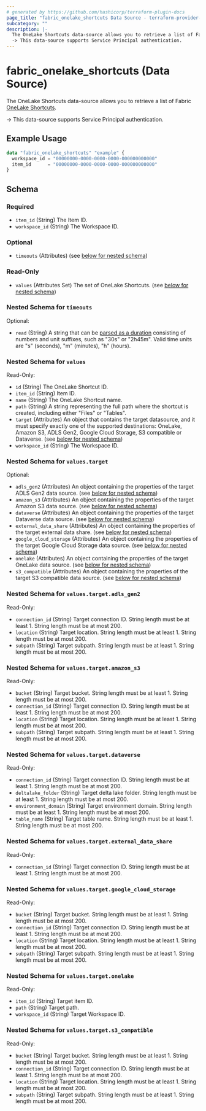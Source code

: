 ```yaml
---
# generated by https://github.com/hashicorp/terraform-plugin-docs
page_title: "fabric_onelake_shortcuts Data Source - terraform-provider-fabric"
subcategory: ""
description: |-
  The OneLake Shortcuts data-source allows you to retrieve a list of Fabric OneLake Shortcuts https://learn.microsoft.com/fabric/onelake/onelake-shortcuts.
  -> This data-source supports Service Principal authentication.
---
```


# fabric_onelake_shortcuts (Data Source)

The OneLake Shortcuts data-source allows you to retrieve a list of Fabric [OneLake Shortcuts](https://learn.microsoft.com/fabric/onelake/onelake-shortcuts).

-> This data-source supports Service Principal authentication.

## Example Usage

```terraform
data "fabric_onelake_shortcuts" "example" {
  workspace_id = "00000000-0000-0000-0000-000000000000"
  item_id      = "00000000-0000-0000-0000-000000000000"
}
```

<!-- schema generated by tfplugindocs -->
## Schema

### Required

- `item_id` (String) The Item ID.
- `workspace_id` (String) The Workspace ID.

### Optional

- `timeouts` (Attributes) (see [below for nested schema](#nestedatt--timeouts))

### Read-Only

- `values` (Attributes Set) The set of OneLake Shortcuts. (see [below for nested schema](#nestedatt--values))

<a id="nestedatt--timeouts"></a>

### Nested Schema for `timeouts`

Optional:

- `read` (String) A string that can be [parsed as a duration](https://pkg.go.dev/time#ParseDuration) consisting of numbers and unit suffixes, such as "30s" or "2h45m". Valid time units are "s" (seconds), "m" (minutes), "h" (hours).

<a id="nestedatt--values"></a>

### Nested Schema for `values`

Read-Only:

- `id` (String) The OneLake Shortcut ID.
- `item_id` (String) Item ID.
- `name` (String) The OneLake Shortcut name.
- `path` (String) A string representing the full path where the shortcut is created, including either "Files" or "Tables".
- `target` (Attributes) An object that contains the target datasource, and it must specify exactly one of the supported destinations: OneLake, Amazon S3, ADLS Gen2, Google Cloud Storage, S3 compatible or Dataverse. (see [below for nested schema](#nestedatt--values--target))
- `workspace_id` (String) The Workspace ID.

<a id="nestedatt--values--target"></a>

### Nested Schema for `values.target`

Optional:

- `adls_gen2` (Attributes) An object containing the properties of the target ADLS Gen2 data source. (see [below for nested schema](#nestedatt--values--target--adls_gen2))
- `amazon_s3` (Attributes) An object containing the properties of the target Amazon S3 data source. (see [below for nested schema](#nestedatt--values--target--amazon_s3))
- `dataverse` (Attributes) An object containing the properties of the target Dataverse data source. (see [below for nested schema](#nestedatt--values--target--dataverse))
- `external_data_share` (Attributes) An object containing the properties of the target external data share. (see [below for nested schema](#nestedatt--values--target--external_data_share))
- `google_cloud_storage` (Attributes) An object containing the properties of the target Google Cloud Storage data source. (see [below for nested schema](#nestedatt--values--target--google_cloud_storage))
- `onelake` (Attributes) An object containing the properties of the target OneLake data source. (see [below for nested schema](#nestedatt--values--target--onelake))
- `s3_compatible` (Attributes) An object containing the properties of the target S3 compatible data source. (see [below for nested schema](#nestedatt--values--target--s3_compatible))

<a id="nestedatt--values--target--adls_gen2"></a>

### Nested Schema for `values.target.adls_gen2`

Read-Only:

- `connection_id` (String) Target connection ID. String length must be at least 1. String length must be at most 200.
- `location` (String) Target location. String length must be at least 1. String length must be at most 200.
- `subpath` (String) Target subpath. String length must be at least 1. String length must be at most 200.

<a id="nestedatt--values--target--amazon_s3"></a>

### Nested Schema for `values.target.amazon_s3`

Read-Only:

- `bucket` (String) Target bucket. String length must be at least 1. String length must be at most 200.
- `connection_id` (String) Target connection ID. String length must be at least 1. String length must be at most 200.
- `location` (String) Target location. String length must be at least 1. String length must be at most 200.
- `subpath` (String) Target subpath. String length must be at least 1. String length must be at most 200.

<a id="nestedatt--values--target--dataverse"></a>

### Nested Schema for `values.target.dataverse`

Read-Only:

- `connection_id` (String) Target connection ID. String length must be at least 1. String length must be at most 200.
- `deltalake_folder` (String) Target delta lake folder. String length must be at least 1. String length must be at most 200.
- `environment_domain` (String) Target environment domain. String length must be at least 1. String length must be at most 200.
- `table_name` (String) Target table name. String length must be at least 1. String length must be at most 200.

<a id="nestedatt--values--target--external_data_share"></a>

### Nested Schema for `values.target.external_data_share`

Read-Only:

- `connection_id` (String) Target connection ID. String length must be at least 1. String length must be at most 200.

<a id="nestedatt--values--target--google_cloud_storage"></a>

### Nested Schema for `values.target.google_cloud_storage`

Read-Only:

- `bucket` (String) Target bucket. String length must be at least 1. String length must be at most 200.
- `connection_id` (String) Target connection ID. String length must be at least 1. String length must be at most 200.
- `location` (String) Target location. String length must be at least 1. String length must be at most 200.
- `subpath` (String) Target subpath. String length must be at least 1. String length must be at most 200.

<a id="nestedatt--values--target--onelake"></a>

### Nested Schema for `values.target.onelake`

Read-Only:

- `item_id` (String) Target item ID.
- `path` (String) Target path.
- `workspace_id` (String) Target Workspace ID.

<a id="nestedatt--values--target--s3_compatible"></a>

### Nested Schema for `values.target.s3_compatible`

Read-Only:

- `bucket` (String) Target bucket. String length must be at least 1. String length must be at most 200.
- `connection_id` (String) Target connection ID. String length must be at least 1. String length must be at most 200.
- `location` (String) Target location. String length must be at least 1. String length must be at most 200.
- `subpath` (String) Target subpath. String length must be at least 1. String length must be at most 200.
